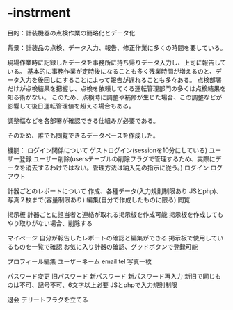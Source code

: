 # -instrment

目的：計装機器の点検作業の簡略化とデータ化

背景：計装品の点検、データ入力、報告、修正作業に多くの時間を要している。

現場作業時に記録したデータを事務所に持ち帰りデータ入力し、上司に報告している。
基本的に事務作業が定時後になることも多く残業時間が増えるのと、データ入力を後回しにすることによって報告が遅れることも多々ある。
点検部署だけが点検結果を把握し、点検を依頼してくる運転管理部門の多くは点検結果を知る術がない。
このため、点検時に調整や補修が生じた場合、この調整などが影響して後日運転管理値を超える場合もある。

調整幅などを各部署が確認できる仕組みが必要である。

そのため、誰でも閲覧できるデータベースを作成した。


機能：
ログイン関係について
  ゲストログイン(sessionを10分にしている)
  ユーザー登録
  ユーザー削除(usersテーブルの削除フラグで管理するため、実際にデータを消去するわけではない。管理方法は納入先の指示に従う。)
  ログイン
  ログアウト

計器ごとのレポートについて
  作成、各種データ(入力規則制限あり JSとphp)、写真２枚まで(容量制限あり)
  編集(自分で作成したものに限る)
  閲覧

掲示板
  計器ごとに担当者と連絡が取れる掲示板を作成可能
  掲示板を作成してもやり取りがない場合、削除する

マイページ
  自分が報告したレポートの確認と編集ができる
  掲示板で使用しているものを一覧で確認
  お気に入り計器の確認、グッドボタンで登録可能

プロフィール編集
  ユーザーネーム
  email
  tel
  写真一枚

パスワード変更
  旧パスワード
  新パスワード
  新パスワード再入力
  新旧で同じものは不可、記号不可、6文字以上必要
  JSとphpで入力規則制限
  
退会
  デリートフラグを立てる
